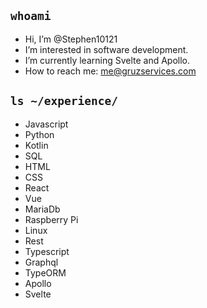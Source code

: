 ## ```whoami```
- Hi, I’m @Stephen10121
- I’m interested in software development.
- I’m currently learning Svelte and Apollo.
- How to reach me: me@gruzservices.com

## ```ls ~/experience/```
- Javascript
- Python
- Kotlin
- SQL
- HTML
- CSS
- React
- Vue
- MariaDb
- Raspberry Pi
- Linux
- Rest
- Typescript
- Graphql
- TypeORM
- Apollo
- Svelte
<!---
Stephen10121/Stephen10121 is a ✨ special ✨ repository because its `README.md` (this file) appears on your GitHub profile.
You can click the Preview link to take a look at your changes.
--->
